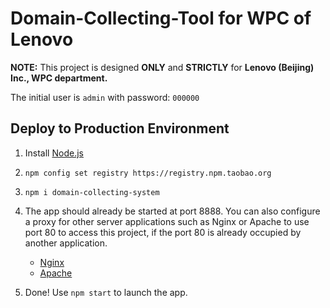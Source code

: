 # Domain-Collecting-Tool for WPC of Lenovo

__NOTE:__ This project is designed __ONLY__ and __STRICTLY__ for __Lenovo (Beijing) Inc., WPC department.__

The initial user is `admin` with password: `000000`

## Deploy to Production Environment

1. Install [Node.js](https://nodejs.org/en/download/current/)

2. `npm config set registry https://registry.npm.taobao.org`

3. `npm i domain-collecting-system`

4. The app should already be started at port 8888. You can also configure a proxy for other server applications such as Nginx or Apache to use port 80 to access this project, if the port 80 is already occupied by another application.
    * [Nginx](http://stackoverflow.com/questions/5009324/node-js-nginx-what-now/5015178#5015178)
    * [Apache](http://stackoverflow.com/questions/9831594/apache-and-node-js-on-the-same-server/18604082#18604082)

5. Done! Use `npm start` to launch the app.

